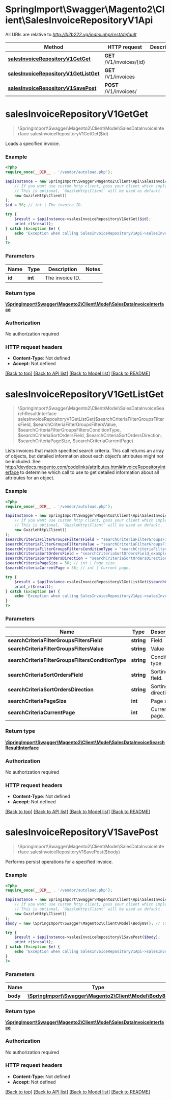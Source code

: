 # SpringImport\Swagger\Magento2\Client\SalesInvoiceRepositoryV1Api

All URIs are relative to *http://b2b222.vg/index.php/rest/default*

Method | HTTP request | Description
------------- | ------------- | -------------
[**salesInvoiceRepositoryV1GetGet**](SalesInvoiceRepositoryV1Api.md#salesInvoiceRepositoryV1GetGet) | **GET** /V1/invoices/{id} | 
[**salesInvoiceRepositoryV1GetListGet**](SalesInvoiceRepositoryV1Api.md#salesInvoiceRepositoryV1GetListGet) | **GET** /V1/invoices | 
[**salesInvoiceRepositoryV1SavePost**](SalesInvoiceRepositoryV1Api.md#salesInvoiceRepositoryV1SavePost) | **POST** /V1/invoices/ | 


# **salesInvoiceRepositoryV1GetGet**
> \SpringImport\Swagger\Magento2\Client\Model\SalesDataInvoiceInterface salesInvoiceRepositoryV1GetGet($id)



Loads a specified invoice.

### Example
```php
<?php
require_once(__DIR__ . '/vendor/autoload.php');

$apiInstance = new SpringImport\Swagger\Magento2\Client\Api\SalesInvoiceRepositoryV1Api(
    // If you want use custom http client, pass your client which implements `GuzzleHttp\ClientInterface`.
    // This is optional, `GuzzleHttp\Client` will be used as default.
    new GuzzleHttp\Client()
);
$id = 56; // int | The invoice ID.

try {
    $result = $apiInstance->salesInvoiceRepositoryV1GetGet($id);
    print_r($result);
} catch (Exception $e) {
    echo 'Exception when calling SalesInvoiceRepositoryV1Api->salesInvoiceRepositoryV1GetGet: ', $e->getMessage(), PHP_EOL;
}
?>
```

### Parameters

Name | Type | Description  | Notes
------------- | ------------- | ------------- | -------------
 **id** | **int**| The invoice ID. |

### Return type

[**\SpringImport\Swagger\Magento2\Client\Model\SalesDataInvoiceInterface**](../Model/SalesDataInvoiceInterface.md)

### Authorization

No authorization required

### HTTP request headers

 - **Content-Type**: Not defined
 - **Accept**: Not defined

[[Back to top]](#) [[Back to API list]](../../README.md#documentation-for-api-endpoints) [[Back to Model list]](../../README.md#documentation-for-models) [[Back to README]](../../README.md)

# **salesInvoiceRepositoryV1GetListGet**
> \SpringImport\Swagger\Magento2\Client\Model\SalesDataInvoiceSearchResultInterface salesInvoiceRepositoryV1GetListGet($searchCriteriaFilterGroupsFiltersField, $searchCriteriaFilterGroupsFiltersValue, $searchCriteriaFilterGroupsFiltersConditionType, $searchCriteriaSortOrdersField, $searchCriteriaSortOrdersDirection, $searchCriteriaPageSize, $searchCriteriaCurrentPage)



Lists invoices that match specified search criteria. This call returns an array of objects, but detailed information about each object’s attributes might not be included. See http://devdocs.magento.com/codelinks/attributes.html#InvoiceRepositoryInterface to determine which call to use to get detailed information about all attributes for an object.

### Example
```php
<?php
require_once(__DIR__ . '/vendor/autoload.php');

$apiInstance = new SpringImport\Swagger\Magento2\Client\Api\SalesInvoiceRepositoryV1Api(
    // If you want use custom http client, pass your client which implements `GuzzleHttp\ClientInterface`.
    // This is optional, `GuzzleHttp\Client` will be used as default.
    new GuzzleHttp\Client()
);
$searchCriteriaFilterGroupsFiltersField = "searchCriteriaFilterGroupsFiltersField_example"; // string | Field
$searchCriteriaFilterGroupsFiltersValue = "searchCriteriaFilterGroupsFiltersValue_example"; // string | Value
$searchCriteriaFilterGroupsFiltersConditionType = "searchCriteriaFilterGroupsFiltersConditionType_example"; // string | Condition type
$searchCriteriaSortOrdersField = "searchCriteriaSortOrdersField_example"; // string | Sorting field.
$searchCriteriaSortOrdersDirection = "searchCriteriaSortOrdersDirection_example"; // string | Sorting direction.
$searchCriteriaPageSize = 56; // int | Page size.
$searchCriteriaCurrentPage = 56; // int | Current page.

try {
    $result = $apiInstance->salesInvoiceRepositoryV1GetListGet($searchCriteriaFilterGroupsFiltersField, $searchCriteriaFilterGroupsFiltersValue, $searchCriteriaFilterGroupsFiltersConditionType, $searchCriteriaSortOrdersField, $searchCriteriaSortOrdersDirection, $searchCriteriaPageSize, $searchCriteriaCurrentPage);
    print_r($result);
} catch (Exception $e) {
    echo 'Exception when calling SalesInvoiceRepositoryV1Api->salesInvoiceRepositoryV1GetListGet: ', $e->getMessage(), PHP_EOL;
}
?>
```

### Parameters

Name | Type | Description  | Notes
------------- | ------------- | ------------- | -------------
 **searchCriteriaFilterGroupsFiltersField** | **string**| Field | [optional]
 **searchCriteriaFilterGroupsFiltersValue** | **string**| Value | [optional]
 **searchCriteriaFilterGroupsFiltersConditionType** | **string**| Condition type | [optional]
 **searchCriteriaSortOrdersField** | **string**| Sorting field. | [optional]
 **searchCriteriaSortOrdersDirection** | **string**| Sorting direction. | [optional]
 **searchCriteriaPageSize** | **int**| Page size. | [optional]
 **searchCriteriaCurrentPage** | **int**| Current page. | [optional]

### Return type

[**\SpringImport\Swagger\Magento2\Client\Model\SalesDataInvoiceSearchResultInterface**](../Model/SalesDataInvoiceSearchResultInterface.md)

### Authorization

No authorization required

### HTTP request headers

 - **Content-Type**: Not defined
 - **Accept**: Not defined

[[Back to top]](#) [[Back to API list]](../../README.md#documentation-for-api-endpoints) [[Back to Model list]](../../README.md#documentation-for-models) [[Back to README]](../../README.md)

# **salesInvoiceRepositoryV1SavePost**
> \SpringImport\Swagger\Magento2\Client\Model\SalesDataInvoiceInterface salesInvoiceRepositoryV1SavePost($body)



Performs persist operations for a specified invoice.

### Example
```php
<?php
require_once(__DIR__ . '/vendor/autoload.php');

$apiInstance = new SpringImport\Swagger\Magento2\Client\Api\SalesInvoiceRepositoryV1Api(
    // If you want use custom http client, pass your client which implements `GuzzleHttp\ClientInterface`.
    // This is optional, `GuzzleHttp\Client` will be used as default.
    new GuzzleHttp\Client()
);
$body = new \SpringImport\Swagger\Magento2\Client\Model\Body89(); // \SpringImport\Swagger\Magento2\Client\Model\Body89 | 

try {
    $result = $apiInstance->salesInvoiceRepositoryV1SavePost($body);
    print_r($result);
} catch (Exception $e) {
    echo 'Exception when calling SalesInvoiceRepositoryV1Api->salesInvoiceRepositoryV1SavePost: ', $e->getMessage(), PHP_EOL;
}
?>
```

### Parameters

Name | Type | Description  | Notes
------------- | ------------- | ------------- | -------------
 **body** | [**\SpringImport\Swagger\Magento2\Client\Model\Body89**](../Model/Body89.md)|  | [optional]

### Return type

[**\SpringImport\Swagger\Magento2\Client\Model\SalesDataInvoiceInterface**](../Model/SalesDataInvoiceInterface.md)

### Authorization

No authorization required

### HTTP request headers

 - **Content-Type**: Not defined
 - **Accept**: Not defined

[[Back to top]](#) [[Back to API list]](../../README.md#documentation-for-api-endpoints) [[Back to Model list]](../../README.md#documentation-for-models) [[Back to README]](../../README.md)

